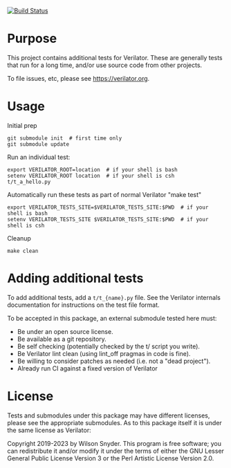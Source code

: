 [![Build Status](https://github.com/verilator/verilator_ext_tests/workflows/build/badge.svg)](https://github.com/verilator/verilator_ext_tests/actions?query=workflow%3Abuild)

# Purpose

This project contains additional tests for Verilator. These are generally
tests that run for a long time, and/or use source code from other projects.

To file issues, etc, please see https://verilator.org.

# Usage

Initial prep

```
git submodule init  # first time only
git submodule update
```

Run an individual test:

```
export VERILATOR_ROOT=location  # if your shell is bash
setenv VERILATOR_ROOT location  # if your shell is csh
t/t_a_hello.py
```

Automatically run these tests as part of normal Verilator "make test"

```
export VERILATOR_TESTS_SITE=$VERILATOR_TESTS_SITE:$PWD  # if your shell is bash
setenv VERILATOR_TESTS_SITE $VERILATOR_TESTS_SITE:$PWD  # if your shell is csh
```

Cleanup

```
make clean
```

# Adding additional tests

To add additional tests, add a `t/t_{name}.py` file.  See the Verilator
internals documentation for instructions on the test file format.

To be accepted in this package, an external submodule tested here must:

* Be under an open source license.
* Be available as a git repository.
* Be self checking (potentially checked by the t/ script you write).
* Be Verilator lint clean (using lint_off pragmas in code is fine).
* Be willing to consider patches as needed (i.e. not a "dead project").
* Already run CI against a fixed version of Verilator

# License

Tests and submodules under this package may have different licenses, please
see the appropriate submodules.  As to this package itself it is under the
same license as Verilator:

Copyright 2019-2023 by Wilson Snyder.  This program is free software; you
can redistribute it and/or modify it under the terms of either the GNU
Lesser General Public License Version 3 or the Perl Artistic License
Version 2.0.
